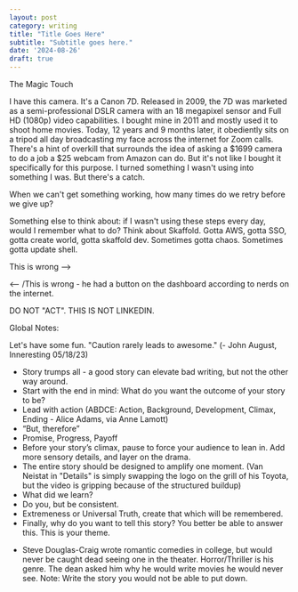 ```yaml
---
layout: post
category: writing
title: "Title Goes Here"
subtitle: "Subtitle goes here."
date: '2024-08-26'
draft: true
---
```


The Magic Touch

I have this camera. It's a Canon 7D. Released in 2009, the 7D was marketed as a semi-professional DSLR camera with an 18 megapixel sensor and Full HD (1080p) video capabilities. I bought mine in 2011 and mostly used it to shoot home movies. Today, 12 years and 9 months later, it obediently sits on a tripod all day broadcasting my face across the internet for Zoom calls. There's a hint of overkill that surrounds the idea of asking a $1699 camera to do a job a $25 webcam from Amazon can do. But it's not like I bought it specifically for this purpose. I turned something I wasn't using into something I was. But there's a catch.



When we can't get something working, how many times do we retry before we give up?

Something else to think about: if I wasn't using these steps every day, would I remember what to do? Think about Skaffold. Gotta AWS, gotta SSO, gotta create world, gotta skaffold dev. Sometimes gotta chaos. Sometimes gotta update shell.



<!-- Notes: This is about failure tolerance. How tuned into something we can get so we still learn enough to make progress after hitting a wall. [Camera story goes here - I have a older-model DSLR on a tripod I use as my webcam for Zoom calls. (write this better) The software it needs for my macbook to recognize it is fiddly. I have to do a 6 part dance sometimes to get it to turn on. Here's what that looks like. Normal people would just buy a $30 webcam on amazon, Not Biff. etc etc] 

Think of the most amazing card trick you've ever seen. Magicians are banking on our inability to fathom the time spent on a single trick. Rather, the amount of times failed before success. (And that's only half their battle - then they have to rehearse the successes often enough to become as second nature as breathing). They're the most elite failure tolerators (obviously, improve this) in the world. -->




This is wrong -->
<!-- What would you do? 

Ask your handy brother-in-law? Take it to the shop or, if you like overpaying, the dealer? Not Biff.

In (Back to the Future)[] when Biff's car wouldn't start, he fiddled and fiddled and fiddled until he cracked the secret code - the finicky, obtuse, and seemingly unrelated series of actions only Biff knew how to execute to reliably start his Ford Super De Luxe Convertible. Now Biff doesn't even need to lock the doors.-->  
<-- /This is wrong - he had a button on the dashboard according to nerds on the internet. 


DO NOT "ACT". THIS IS NOT LINKEDIN.

Global Notes:

Let's have some fun. "Caution rarely leads to awesome." (- John August, Inneresting 05/18/23)

- Story trumps all - a good story can elevate bad writing, but not the other way around.
- Start with the end in mind: What do you want the outcome of your story to be?
- Lead with action (ABDCE: Action, Background, Development, Climax, Ending - Alice Adams, via Anne Lamott)
- “But, therefore”
- Promise, Progress, Payoff
- Before your story’s climax, pause to force your audience to lean in. Add more sensory details, and layer on the drama.
- The entire story should be designed to amplify one moment. (Van Neistat in "Details" is simply swapping the logo on the grill of his Toyota, but the video is gripping because of the structured buildup)
- What did we learn?
- Do you, but be consistent.
- Extremeness or Universal Truth, create that which will be remembered.
- Finally, why do you want to tell this story? You better be able to answer this. This is your theme.

<!-- Candidate note -->
- Steve Douglas-Craig wrote romantic comedies in college, but would never be caught dead seeing one in the theater. Horror/Thriller is his genre. The dean asked him why he would write movies he would never see. Note: Write the story you would not be able to put down.